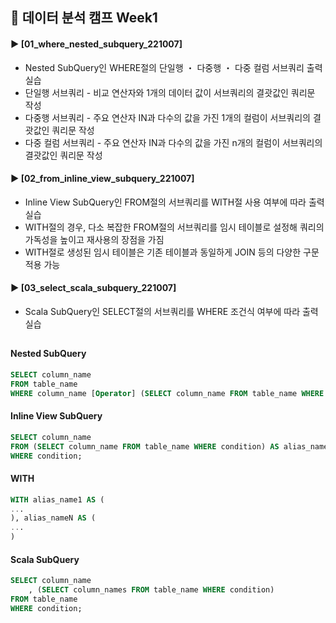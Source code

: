 ####
## 📌 데이터 분석 캠프 Week1
#### ► [01_where_nested_subquery_221007]
- Nested SubQuery인 WHERE절의 단일행 ・ 다중행 ・ 다중 컬럼 서브쿼리 출력 실습 
- 단일행 서브쿼리 - 비교 연산자와 1개의 데이터 값이 서브쿼리의 결괏값인 쿼리문 작성
- 다중행 서브쿼리 - 주요 연산자 IN과 다수의 값을 가진 1개의 컬럼이 서브쿼리의 결괏값인 쿼리문 작성
- 다중 컬럼 서브쿼리 - 주요 연산자 IN과 다수의 값을 가진 n개의 컬럼이 서브쿼리의 결괏값인 쿼리문 작성
#### ► [02_from_inline_view_subquery_221007]
- Inline View SubQuery인 FROM절의 서브쿼리를 WITH절 사용 여부에 따라 출력 실습
- WITH절의 경우, 다소 복잡한 FROM절의 서브쿼리를 임시 테이블로 설정해 쿼리의 가독성을 높이고 재사용의 장점을 가짐
- WITH절로 생성된 임시 테이블은 기존 테이블과 동일하게 JOIN 등의 다양한 구문 적용 가능
#### ► [03_select_scala_subquery_221007]
- Scala SubQuery인 SELECT절의 서브쿼리를 WHERE 조건식 여부에 따라 출력 실습
##
#### Nested SubQuery
``` SQL
SELECT column_name
FROM table_name
WHERE column_name [Operator] (SELECT column_name FROM table_name WHERE condition);
```
#### Inline View SubQuery
``` SQL
SELECT column_name
FROM (SELECT column_name FROM table_name WHERE condition) AS alias_name
WHERE condition;
```
####  WITH
``` SQL
WITH alias_name1 AS (
...
), alias_nameN AS (
...
)
```
#### Scala SubQuery
``` SQL
SELECT column_name
    , (SELECT column_names FROM table_name WHERE condition)
FROM table_name
WHERE condition;
```
####
